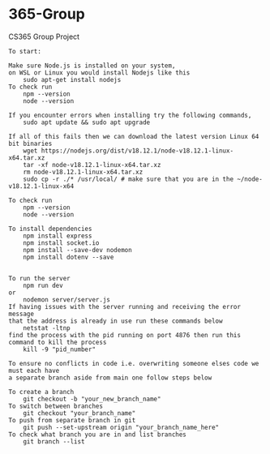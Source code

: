 # 365-Group

CS365 Group Project

    To start:

    Make sure Node.js is installed on your system,
    on WSL or Linux you would install Nodejs like this
        sudo apt-get install nodejs
    To check run
        npm --version
        node --version

    If you encounter errors when installing try the following commands,
        sudo apt update && sudo apt upgrade

    If all of this fails then we can download the latest version Linux 64 bit binaries
        wget https://nodejs.org/dist/v18.12.1/node-v18.12.1-linux-x64.tar.xz
        tar -xf node-v18.12.1-linux-x64.tar.xz
        rm node-v18.12.1-linux-x64.tar.xz
        sudo cp -r ./* /usr/local/ # make sure that you are in the ~/node-v18.12.1-linux-x64

    To check run
        npm --version
        node --version

    To install dependencies
        npm install express
        npm install socket.io
        npm install --save-dev nodemon
        npm install dotenv --save


    To run the server
        npm run dev
    or
        nodemon server/server.js
    If having issues with the server running and receiving the error message
    that the address is already in use run these commands below
        netstat -ltnp
    find the process with the pid running on port 4876 then run this command to kill the process
        kill -9 "pid_number"

    To ensure no conflicts in code i.e. overwriting someone elses code we must each have
    a separate branch aside from main one follow steps below

    To create a branch
        git checkout -b "your_new_branch_name"
    To switch between branches
        git checkout "your_branch_name"
    To push from separate branch in git
        git push --set-upstream origin "your_branch_name_here"
    To check what branch you are in and list branches
        git branch --list